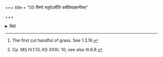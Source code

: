 +++
title = "05 विष्णो स्तूपोऽसीति कर्षन्निवाहवनीयम्"

+++

<details><summary>थिते</summary>

5. With viṣṇostūpo'si[^1] he draws out the Prastara,[^2] dragging it as it were, towards the Āhavanīya (from the Barhis). He does not lift (it) up. He does not push it forward nor backwards, he does not throw it; he does not pass his hand (over the Prastara) either obliquely or backwards or forwards.[^3]  

[^]: TS I.1.11.g.  

[^2]: The first cut handful of grass. See 1.3.16.  

[^3]: Cp. MS IV.1.13; KS XXXI. 10; see also III.6.8.
</details>
